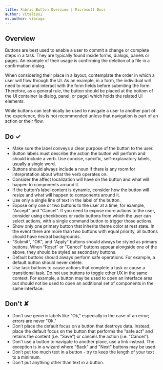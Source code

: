```yaml
---
title: Fabric Button Overview | Microsoft Docs
author: Vitalius1
ms.author: vibraga
---
```


## Overview
Buttons are best used to enable a user to commit a change or complete steps in a task. They are typically found inside forms, dialogs, panels or pages. An example of their usage is confirming the deletion of a file in a confirmation dialog.

When considering their place in a layout, contemplate the order in which a user will flow through the UI. As an example, in a form, the individual will need to read and interact with the form fields before submiting the form. Therefore, as a general rule, the button should be placed at the bottom of the UI container (a dialog, panel, or page) which holds the related UI elements.

While buttons can technically be used to navigate a user to another part of the experience, this is not recommended unless that navigation is part of an action or their flow.



## Do &#10003;
- Make sure the label conveys a clear purpose of the button to the user.
- Button labels must describe the action the button will perform and should include a verb. Use concise, specific, self-explanatory labels, usually a single word.
- Buttons should always include a noun if there is any room for interpretation about what the verb operates on.
- Consider the affect localization will have on the button and what will happen to components around it.
- If the button’s label content is dynamic, consider how the button will resize and what will happen to components around it.
- Use only a single line of text in the label of the button.
- Expose only one or two buttons to the user at a time, for example, &quot;Accept&quot; and &quot;Cancel&quot;. If you need to expose more actions to the user, consider using checkboxes or radio buttons from which the user can select actions, with a single command button to trigger those actions.
- Show only one primary button that inherits theme color at rest state. In the event there are more than two buttons with equal priority, all buttons should have neutral backgrounds.
- &quot;Submit&quot;, &quot;OK&quot;, and &quot;Apply&quot; buttons should always be styled as primary buttons. When &quot;Reset&quot; or &quot;Cancel&quot; buttons appear alongside one of the above, they should be styled as secondary buttons.
- Default buttons should always perform safe operations. For example, a default button should never delete.
- Use task buttons to cause actions that complete a task or cause a transitional task. Do not use buttons to toggle other UX in the same context. For example, a button may be used to open an interface area but should not be used to open an additional set of components in the same interface.

## Don't &#10008;
- Don&#39;t use generic labels like &quot;Ok,&quot; especially in the case of an error; errors are never &quot;Ok.&quot;
- Don’t place the default focus on a button that destroys data. Instead, place the default focus on the button that performs the &quot;safe act&quot; and retains the content (i.e. &quot;Save&quot;) or cancels the action (i.e. &quot;Cancel&quot;).
- Don’t use a button to navigate to another place, use a link instead. The exception is in a wizard where &quot;Back&quot; and &quot;Next&quot; buttons may be used.
- Don’t put too much text in a button - try to keep the length of your text to a minimum.
- Don&#39;t put anything other than text in a button.